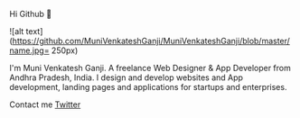 Hi Github 👋

![alt text](https://github.com/MuniVenkateshGanji/MuniVenkateshGanji/blob/master/name.jpg= 250px)

I'm Muni Venkatesh Ganji. A freelance Web Designer & App Developer from Andhra Pradesh, India. I design and develop websites and App development, landing pages and applications for startups and enterprises.

Contact me [Twitter](https://twitter.com/munigmvenkatesh)
